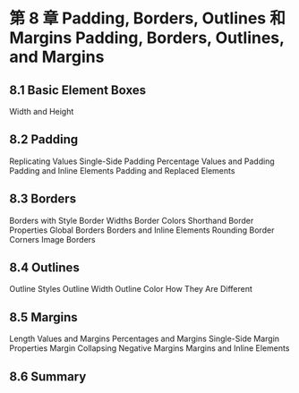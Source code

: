 # 第 8 章 Padding, Borders, Outlines 和 Margins Padding, Borders, Outlines, and Margins

## 8.1 Basic Element Boxes

Width and Height

## 8.2 Padding

Replicating Values
Single-Side Padding
Percentage Values and Padding
Padding and Inline Elements
Padding and Replaced Elements

## 8.3 Borders

Borders with Style
Border Widths
Border Colors
Shorthand Border Properties
Global Borders
Borders and Inline Elements
Rounding Border Corners
Image Borders

## 8.4 Outlines

Outline Styles
Outline Width
Outline Color
How They Are Different

## 8.5 Margins

Length Values and Margins
Percentages and Margins
Single-Side Margin Properties
Margin Collapsing
Negative Margins
Margins and Inline Elements

## 8.6 Summary

